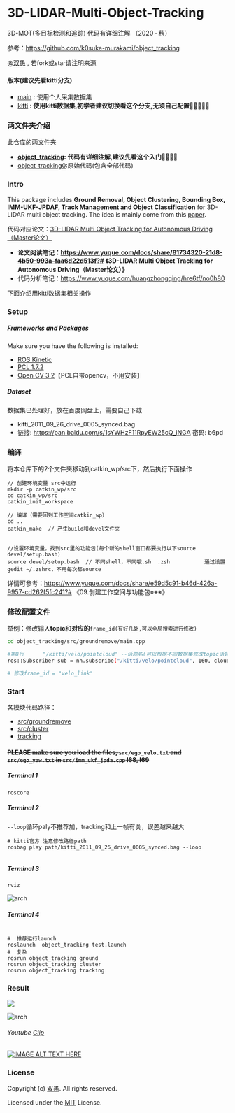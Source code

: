 <!--
 * @Author: HCQ
 * @Date: 2020-10-27 10:18:56
 * @LastEditTime: 2021-01-31 21:06:06
 * @LastEditors: Please set LastEditors
 * @Description: 3D-LIDAR Multi Object Tracking for Autonomous Driving（Master论文）
 * @FilePath: /3D-LIDAR-Multi-Object-Tracking/README.md
-->

# 3D-LIDAR-Multi-Object-Tracking

3D-MOT(多目标检测和追踪) 代码有详细注解 （2020 · 秋）

参考：https://github.com/k0suke-murakami/object_tracking

@[双愚](https://github.com/HuangCongQing/3D-LIDAR-Multi-Object-Tracking) , 若fork或star请注明来源

#### 版本(建议先看kitti分支)

* [main](https://github.com/HuangCongQing/3D-LIDAR-Multi-Object-Tracking) : 使用个人采集数据集
* [kitti](https://github.com/HuangCongQing/3D-LIDAR-Multi-Object-Tracking/tree/kitti) : **使用kitti数据集,初学者建议切换看这个分支,无须自己配置**🎉️🎉️🎉️🎉️🎉️

### 两文件夹介绍

此仓库的两文件夹

* **[object_tracking](object_tracking): 代码有详细注解,建议先看这个入门**🎉️🎉️🎉️🎉️
* [object_tracking0](object_tracking0):原始代码(包含全部代码)

### Intro

This package includes **Ground Removal, Object Clustering, Bounding Box, IMM-UKF-JPDAF, Track Management and Object Classification** for 3D-LIDAR multi object tracking.
The idea is mainly come from this [paper](https://repository.tudelft.nl/islandora/object/uuid:f536b829-42ae-41d5-968d-13bbaa4ec736?collection=education).

代码对应论文：[3D-LIDAR Multi Object Tracking for Autonomous Driving（Master论文）](https://repository.tudelft.nl/islandora/object/uuid:f536b829-42ae-41d5-968d-13bbaa4ec736?collection=education)

* **论文阅读笔记：https://www.yuque.com/docs/share/81734320-21d8-4b50-993a-faa6d22d513f?# 《3D-LIDAR Multi Object Tracking for Autonomous Driving（Master论文）》**
* 代码分析笔记：https://www.yuque.com/huangzhongqing/hre6tf/no0h80

下面介绍用kitti数据集相关操作

### Setup

##### Frameworks and Packages

Make sure you have the following is installed:

- [ROS Kinetic](http://wiki.ros.org/kinetic)
- [PCL 1.7.2](http://pointclouds.org/downloads/)
- [Open CV 3.2](https://opencv.org/)【PCL自带opencv，不用安装】

##### Dataset

数据集已处理好，放在百度网盘上，需要自己下载

* kitti_2011_09_26_drive_0005_synced.bag
* 链接: https://pan.baidu.com/s/1sYWHzF11RpyEW25cQ_iNGA  密码: b6pd

### 编译

将本仓库下的2个文件夹移动到catkin_wp/src下，然后执行下面操作

```shell
// 创建环境变量 src中运行
mkdir -p catkin_wp/src
cd catkin_wp/src
catkin_init_workspace

// 编译（需要回到工作空间catkin_wp）
cd ..
catkin_make  // 产生build和devel文件夹


//设置环境变量，找到src里的功能包(每个新的shell窗口都要执行以下source devel/setup.bash)
source devel/setup.bash  // 不同shell，不同哦.sh  .zsh           通过设置gedit ~/.zshrc，不用每次都source
```

详情可参考：https://www.yuque.com/docs/share/e59d5c91-b46d-426a-9957-cd262f5fc241?# 《09.创建工作空间与功能包※※※》

### 修改配置文件

举例：修改输入**topic**和**对应的**`frame_id(有好几处,可以全局搜索进行修改)`

```bash
cd object_tracking/src/groundremove/main.cpp

#第8行      "/kitti/velo/pointcloud" --话题名(可以根据不同数据集修改topic话题名) 
ros::Subscriber sub = nh.subscribe("/kitti/velo/pointcloud", 160, cloud_cb); 

# 修改frame_id = "velo_link"

```

### Start

各模块代码路径：

* [src/groundremove](object_tracking/src/groundremove)
* [src/cluster](object_tracking/src/cluster)
* [tracking](object_tracking/tracking)

#### ~~PLEASE make sure you load the files, `src/ego_velo.txt` and `src/ego_yaw.txt` in `src/imm_ukf_jpda.cpp` l68, l69~~

##### Terminal 1

```
roscore
```

##### Terminal 2

`--loop`循环paly不推荐加，tracking和上一帧有关，误差越来越大

```
# kitti官方 注意修改路径path
rosbag play path/kitti_2011_09_26_drive_0005_synced.bag --loop


```

##### Terminal 3

```
rviz
```

![arch](object_tracking/pic/setting.png)

##### Terminal 4

```

#  推荐运行launch
roslaunch  object_tracking test.launch
#  复杂
rosrun object_tracking ground
rosrun object_tracking cluster
rosrun object_tracking tracking

```

### Result

![](https://cdn.nlark.com/yuque/0/2021/png/232596/1612101391954-0ff20177-dc25-4b69-8530-e76254c4dc64.png)

![arch](object_tracking//pic/result2.png)

###### Youtube [Clip](https://www.youtube.com/watch?v=zzFpTVk2Uj0)

[![IMAGE ALT TEXT HERE](https://img.youtube.com/vi/zzFpTVk2Uj0/0.jpg)](https://www.youtube.com/watch?v=zzFpTVk2Uj0)

### License

Copyright (c) [双愚](https://github.com/HuangCongQing/3D-LIDAR-Multi-Object-Tracking). All rights reserved.

Licensed under the [MIT](./LICENSE) License.
